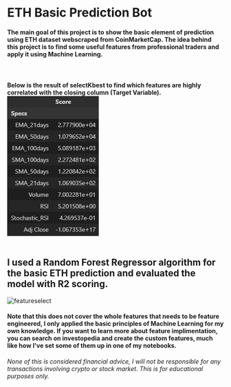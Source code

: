 <h1> ETH Basic Prediction Bot </h1>
<div class = "Summary">
    <h4> The main goal of this project is to show the basic element of prediction using ETH dataset webscraped from CoinMarketCap. The idea behind this project is to find some useful features from professional traders and apply it using Machine Learning. </h4>
    <br>
    <h4> Below is the result of selectKbest to find which features are highly correlated with the closing column (Target Variable).
    <img src="images/SelectKBest.png" alt="featureselect">
    <br><br>
    <h2>I used a Random Forest Regressor algorithm for the basic ETH prediction and evaluated the model with R2 scoring.</h2>
    <img src="images/ouput.png" alt="featureselect">
    <br>
    <h4> Note that this does not cover the whole features that needs to be feature engineered, I only applied the basic principles of Machine Learning for my own knowledge. If you want to learn more about feature implimentation, you can search on investopedia and create the custom features, much like how I've set some of them up in one of my notebooks.</h4>
</div>
<h6> None of this is considered financial advice, I will not be responsible for any transactions involving crypto or stock market. This is for educational purposes only.</h6>

